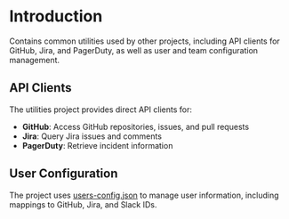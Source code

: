 # Introduction

Contains common utilities used by other projects, including API clients for GitHub, Jira, and PagerDuty, as well as user
and team configuration management.

## API Clients

The utilities project provides direct API clients for:

- **GitHub**: Access GitHub repositories, issues, and pull requests
- **Jira**: Query Jira issues and comments
- **PagerDuty**: Retrieve incident information

## User Configuration

The project uses [users-config.json](../README.md#users-config) to manage user information, including mappings to
GitHub, Jira, and Slack IDs.
